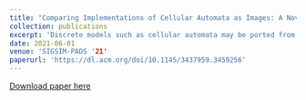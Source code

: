 ```yaml
---
title: "Comparing Implementations of Cellular Automata as Images: A Novel Approach to Verification by Combining Image Processing and Machine Learning"
collection: publications
excerpt: 'Discrete models such as cellular automata may be ported from one platform or language onto another to improve performances, for instance by rewriting legacy Matlab code into C++ or adding optimizations into a Python implementation. Although such transformations can offer benefits such as scalability or maintainability, they also have the risk of introducing bugs. While standard verification techniques can always be applied, this situation presents a unique opportunity since the two implementations can be directly compared based on their simulation runs. Although comparing average results across runs of a same configuration is a common practice, our paper shows that many bugs would not be detected at this aggregate level. We thus propose comparing implementations of cellular automata by analyzing their outputs as images. In this paper, we examine the detection of several implementation errors using five different techniques (supervised/unsupervised image processing, decision trees, random forests, or deep learning) across three different cellular automata models (forest fire, tumor, HIV). We show that in some models, random forests can detect 4 out of 5 erroneous runs, although the accuracy depends both on the model and on the nature of the errors.'
date: 2021-06-01
venue: 'SIGSIM-PADS '21'
paperurl: 'https://dl.acm.org/doi/10.1145/3437959.3459256'
---
```


[Download paper here](https://dl.acm.org/doi/pdf/10.1145/3437959.3459256?casa_token=dPjERe4dE9kAAAAA:Yw0efT8H7IbqmLvli79hQuouHGnHPlBrRj3npm6cPkYt1ORvjBKmXX3-x9LEiNOhdQnGEoFFLOXsnw)

